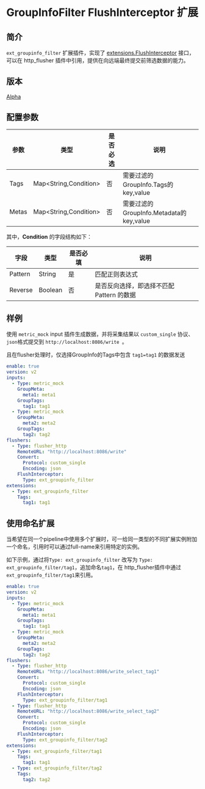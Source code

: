 # GroupInfoFilter FlushInterceptor 扩展

## 简介

`ext_groupinfo_filter` 扩展插件，实现了 [extensions.FlushInterceptor](https://github.com/alibaba/ilogtail/blob/main/pkg/pipeline/extensions/flush_interceptor.go) 接口，可以在 http_flusher 插件中引用，提供在向远端最终提交前筛选数据的能力。

## 版本

[Alpha](../stability-level.md)

## 配置参数

| 参数    | 类型                    | 是否必选 | 说明                                 |
|-------|-----------------------|------|------------------------------------|
| Tags  | Map<String,Condition> | 否    | 需要过滤的GroupInfo.Tags的 key,value     |
| Metas | Map<String,Condition> | 否    | 需要过滤的GroupInfo.Metadata的 key,value |


其中，**Condition** 的字段结构如下：

| 字段      | 类型      | 是否必填 | 说明                        |
|---------|---------|------|---------------------------|
| Pattern | String  | 是    | 匹配正则表达式                   |
| Reverse | Boolean | 否    | 是否反向选择，即选择不匹配 Pattern 的数据 |



## 样例

使用 `metric_mock` input 插件生成数据，并将采集结果以 `custom_single` 协议、`json`格式提交到 `http://localhost:8086/write `。

且在flusher处理时，仅选择GroupInfo的Tags中包含 `tag1=tag1` 的数据发送

```yaml
enable: true
version: v2
inputs:
  - Type: metric_mock
    GroupMeta:
      meta1: meta1
    GroupTags:
      tag1: tag1
  - Type: metric_mock
    GroupMeta:
      meta2: meta2
    GroupTags:
      tag2: tag2
flushers:
  - Type: flusher_http
    RemoteURL: "http://localhost:8086/write"
    Convert:
      Protocol: custom_single
      Encoding: json
    FlushInterceptor: 
      Type: ext_groupinfo_filter
extensions:
  - Type: ext_groupinfo_filter
    Tags:
      tag1: tag1
```

## 使用命名扩展
当希望在同一个pipeline中使用多个扩展时，可一给同一类型的不同扩展实例附加一个命名，引用时可以通过full-name来引用特定的实例。

如下示例，通过将`Type: ext_groupinfo_filter` 改写为 `Type: ext_groupinfo_filter/tag1`，追加命名`tag1`，在 http_flusher插件中通过 `ext_groupinfo_filter/tag1`来引用。

```yaml
enable: true
version: v2
inputs:
  - Type: metric_mock
    GroupMeta:
      meta1: meta1
    GroupTags:
      tag1: tag1
  - Type: metric_mock
    GroupMeta:
      meta2: meta2
    GroupTags:
      tag2: tag2
flushers:
  - Type: flusher_http
    RemoteURL: "http://localhost:8086/write_select_tag1"
    Convert:
      Protocol: custom_single
      Encoding: json
    FlushInterceptor: 
      Type: ext_groupinfo_filter/tag1
  - Type: flusher_http
    RemoteURL: "http://localhost:8086/write_select_tag2"
    Convert:
      Protocol: custom_single
      Encoding: json
    FlushInterceptor: 
      Type: ext_groupinfo_filter/tag2
extensions:
  - Type: ext_groupinfo_filter/tag1
    Tags:
      tag1: tag1
  - Type: ext_groupinfo_filter/tag2
    Tags:
      tag2: tag2
```





